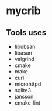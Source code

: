 # mycrib

## Tools uses
* libubsan
* libasan
* valgrind
* cmake
* make
* curl
* microhttpd
* sqlite3
* jansson
* cmake-lint
